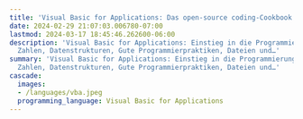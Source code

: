 ```yaml
---
title: 'Visual Basic for Applications: Das open-source coding-Cookbook'
date: 2024-02-29 21:07:03.006780-07:00
lastmod: 2024-03-17 18:45:46.262600-06:00
description: 'Visual Basic for Applications: Einstieg in die Programmierung, Zeichenketten,
  Zahlen, Datenstrukturen, Gute Programmierpraktiken, Dateien und…'
summary: 'Visual Basic for Applications: Einstieg in die Programmierung, Zeichenketten,
  Zahlen, Datenstrukturen, Gute Programmierpraktiken, Dateien und…'
cascade:
  images:
  - /languages/vba.jpeg
  programming_language: Visual Basic for Applications
---
```

